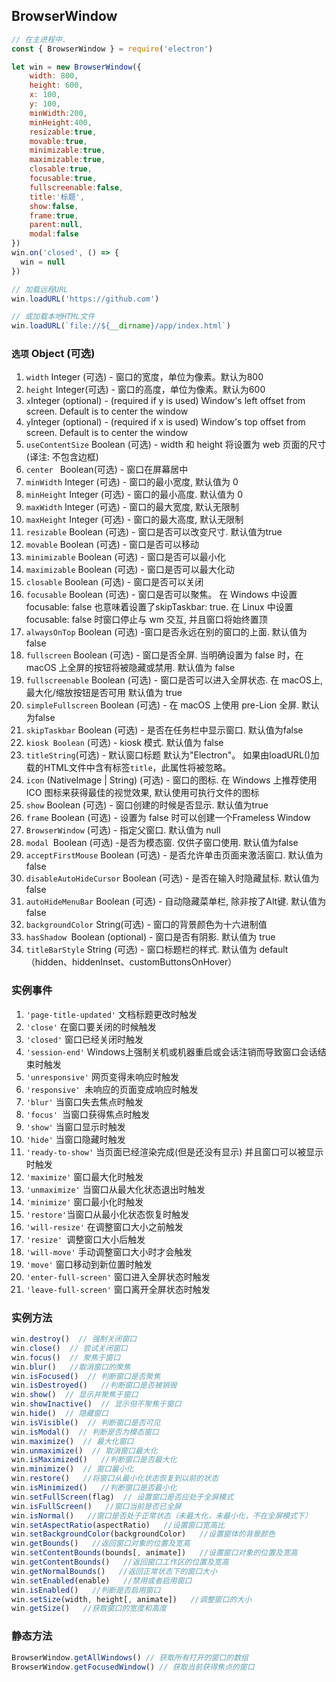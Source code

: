 ## BrowserWindow
```javascript
// 在主进程中.
const { BrowserWindow } = require('electron')

let win = new BrowserWindow({
    width: 800,
    height: 600,
    x: 100,
    y: 100,
    minWidth:200,
    minHeight:400,
    resizable:true,
    movable:true,
    minimizable:true,
    maximizable:true,
    closable:true,
    focusable:true,
    fullscreenable:false,
    title:'标题',
    show:false,
    frame:true,
    parent:null,
    modal:false
})
win.on('closed', () => {
  win = null
})

// 加载远程URL
win.loadURL('https://github.com')

// 或加载本地HTML文件
win.loadURL(`file://${__dirname}/app/index.html`)
```

### **<code>选项</code> Object (可选)**
1. <code>width</code> Integer (可选) - 窗口的宽度，单位为像素。默认为800
2. <code>height</code> Integer(可选) - 窗口的高度，单位为像素。默认为600
3. <code>x</code>Integer (optional) - (required if y is used) Window's left offset from screen. Default is to center the window
4. <code>y</code>Integer (optional) - (required if x is used) Window's top offset from screen. Default is to center the window
5. <code>useContentSize</code> Boolean (可选) - width 和 height 将设置为 web 页面的尺寸(译注: 不包含边框)
6. <code>center </code> Boolean(可选) - 窗口在屏幕居中
7. <code>minWidth</code> Integer (可选) - 窗口的最小宽度, 默认值为 0
8. <code>minHeight</code> Integer (可选) - 窗口的最小高度. 默认值为 0
9. <code>maxWidth</code> Integer (可选) - 窗口的最大宽度, 默认无限制
10. <code>maxHeight</code> Integer (可选) - 窗口的最大高度, 默认无限制
11. <code>resizable</code> Boolean (可选) - 窗口是否可以改变尺寸. 默认值为true
12. <code>movable</code> Boolean (可选) - 窗口是否可以移动
13. <code>minimizable</code> Boolean (可选) - 窗口是否可以最小化
14. <code>maximizable</code> Boolean (可选) - 窗口是否可以最大化动
15. <code>closable</code> Boolean (可选) - 窗口是否可以关闭
16. <code>focusable</code> Boolean (可选) - 窗口是否可以聚焦。 在 Windows 中设置 focusable: false 也意味着设置了skipTaskbar: true. 在 Linux 中设置 focusable: false 时窗口停止与 wm 交互, 并且窗口将始终置顶
17. <code>alwaysOnTop</code> Boolean (可选) -窗口是否永远在别的窗口的上面. 默认值为false
18. <code>fullscreen</code> Boolean (可选) - 窗口是否全屏. 当明确设置为 false 时，在 macOS 上全屏的按钮将被隐藏或禁用. 默认值为 false
19. <code>fullscreenable</code> Boolean (可选) - 窗口是否可以进入全屏状态. 在 macOS上, 最大化/缩放按钮是否可用 默认值为 true
20. <code>simpleFullscreen</code> Boolean (可选) - 在 macOS 上使用 pre-Lion 全屏. 默认为false
21. <code>skipTaskbar</code> Boolean (可选) - 是否在任务栏中显示窗口. 默认值为false
22. <code>kiosk Boolean</code> (可选) - kiosk 模式. 默认值为 false
23. <code>titleString</code>(可选) - 默认窗口标题 默认为"Electron"。 如果由loadURL()加载的HTML文件中含有标签<code>title</code>，此属性将被忽略。
24. <code>icon</code> (NativeImage | String) (可选) - 窗口的图标. 在 Windows 上推荐使用 ICO 图标来获得最佳的视觉效果, 默认使用可执行文件的图标
25. <code>show</code> Boolean (可选) - 窗口创建的时候是否显示. 默认值为true
26. <code>frame</code> Boolean (可选) - 设置为 false 时可以创建一个Frameless Window
27. <code>BrowserWindow</code> (可选) - 指定父窗口. 默认值为 null
28. <code>modal </code>Boolean (可选) -是否为模态窗. 仅供子窗口使用. 默认值为false
29. <code>acceptFirstMouse</code> Boolean (可选) - 是否允许单击页面来激活窗口. 默认值为 false
30. <code>disableAutoHideCursor</code> Boolean (可选) - 是否在输入时隐藏鼠标. 默认值为false
31. <code>autoHideMenuBar</code> Boolean (可选) - 自动隐藏菜单栏, 除非按了Alt键. 默认值为false
32. <code>backgroundColor</code> String(可选) - 窗口的背景颜色为十六进制值
33. <code>hasShadow </code>Boolean (optional) - 窗口是否有阴影. 默认值为 true
34. <code>titleBarStyle</code> String (可选) - 窗口标题栏的样式. 默认值为 default（hidden、hiddenInset、customButtonsOnHover）

### 实例事件
1. <code>'page-title-updated'</code> 文档标题更改时触发
2. <code>'close'</code> 在窗口要关闭的时候触发
3. <code>'closed'</code> 窗口已经关闭时触发
4. <code>'session-end'</code> Windows上强制关机或机器重启或会话注销而导致窗口会话结束时触发
5. <code>'unresponsive'</code> 网页变得未响应时触发
6. <code>'responsive' </code>未响应的页面变成响应时触发
7. <code>'blur'</code> 当窗口失去焦点时触发
8. <code>'focus' </code>当窗口获得焦点时触发
9. <code>'show'</code> 当窗口显示时触发
10. <code>'hide'</code> 当窗口隐藏时触发
11. <code>'ready-to-show'</code> 当页面已经渲染完成(但是还没有显示) 并且窗口可以被显示时触发
12. <code>'maximize'</code> 窗口最大化时触发
13. <code>'unmaximize'</code> 当窗口从最大化状态退出时触发
14. <code>'minimize'</code> 窗口最小化时触发
15. <code>'restore'</code>当窗口从最小化状态恢复时触发
16. <code>'will-resize'</code> 在调整窗口大小之前触发
17. <code>'resize' </code>调整窗口大小后触发
18. <code>'will-move'</code> 手动调整窗口大小时才会触发
19. <code>'move'</code> 窗口移动到新位置时触发
20. <code>'enter-full-screen'</code> 窗口进入全屏状态时触发
21. <code>'leave-full-screen'</code> 窗口离开全屏状态时触发

### 实例方法
```javascript
win.destroy()  // 强制关闭窗口
win.close()  // 尝试关闭窗口
win.focus()  // 聚焦于窗口
win.blur()   //取消窗口的聚焦
win.isFocused()  // 判断窗口是否聚焦
win.isDestroyed()   //判断窗口是否被销毁
win.show()  // 显示并聚焦于窗口
win.showInactive()  // 显示但不聚焦于窗口
win.hide()  // 隐藏窗口
win.isVisible()  // 判断窗口是否可见
win.isModal()  // 判断是否为模态窗口
win.maximize()  // 最大化窗口
win.unmaximize()  // 取消窗口最大化
win.isMaximized()   //判断窗口是否最大化
win.minimize()  // 窗口最小化
win.restore()   //将窗口从最小化状态恢复到以前的状态
win.isMinimized()   //判断窗口是否最小化
win.setFullScreen(flag)  // 设置窗口是否应处于全屏模式
win.isFullScreen()   //窗口当前是否已全屏
win.isNormal()   //窗口是否处于正常状态（未最大化，未最小化，不在全屏模式下）
win.setAspectRatio(aspectRatio)   //设置窗口宽高比
win.setBackgroundColor(backgroundColor)   //设置窗体的背景颜色
win.getBounds()   //返回窗口对象的位置及宽高
win.setContentBounds(bounds[, animate])   //设置窗口对象的位置及宽高
win.getContentBounds()   //返回窗口工作区的位置及宽高
win.getNormalBounds()   //返回正常状态下的窗口大小
win.setEnabled(enable)   //禁用或者启用窗口
win.isEnabled()   //判断是否启用窗口
win.setSize(width, height[, animate])   //调整窗口的大小
win.getSize()   //获取窗口的宽度和高度
```

### 静态方法
```javascript
BrowserWindow.getAllWindows() // 获取所有打开的窗口的数组
BrowserWindow.getFocusedWindow() // 获取当前获得焦点的窗口
```